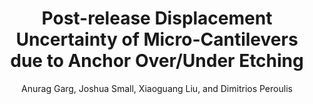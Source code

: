 ---
type: conference
title: Post-release Displacement Uncertainty of Micro-Cantilevers due to Anchor Over/Under Etching
author: Anurag Garg, Joshua Small, Xiaoguang Liu, and Dimitrios Peroulis
journal:
volume:
number:
year: 2008
month: Oct.
doi: 10.1115/IMECE2008-68008
pages:
publisher:
booktitle: ASME International Mechanical Engineering Congress and Exposition
note:
sort_key: 200810
---